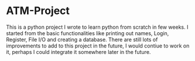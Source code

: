 # ATM-Project

This is a python project I wrote to learn python from scratch in few weeks. I started from the basic functionalities like printing out names, Login, Register, File I/O and creating a database. There are still lots of improvements to add to this project in the future, I would contiue to work on it, perhaps I could integrate it somewhere later in the future.
